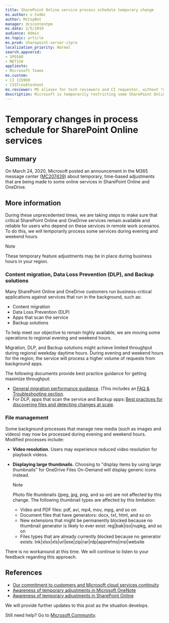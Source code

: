 ```yaml
---
title: SharePoint Online service process schedule temporary change 
ms.author: v-todmc
author: McCoyBot
manager: dcscontentpm
ms.date: 2/5/2019
audience: Admin
ms.topic: article
ms.prod: sharepoint-server-itpro
localization_priority: Normal
search.appverid:
- SPO160
- MET150
appliesto:
- Microsoft Teams
ms.custom: 
- CI 115969
- CSSTroubleshoot 
ms.reviewer: MS aliases for tech reviewers and CI requestor, without "@microsoft.com".  
description: Microsoft is temporarily restricting some SharePoint Online processes to operate only during off-peak hours. 
---
```


# Temporary changes in process schedule for SharePoint Online services

## Summary

On March 24, 2020, Microsoft posted an announcement in the M365 message center ([MC207439](https://admin.microsoft.com/Adminportal/Home?source=applauncher#/MessageCenter?id=MC207439)) about temporary, time-based adjustments that are being made to some online services in SharePoint Online and OneDrive.

## More information

During these unprecedented times, we are taking steps to make sure that critical SharePoint Online and OneDrive services remain available and reliable for users who depend on these services in remote work scenarios. To do this, we will temporarily process some services during evening and weekend hours. 

> [!NOTE]
> These temporary feature adjustments may be in place during business hours in your region.  

### Content migration, Data Loss Prevention (DLP), and Backup solutions 
Many SharePoint Online and OneDrive customers run business-critical applications against services that run in the background, such as:

- Content migration
- Data Loss Prevention (DLP)
- Apps that scan the service
- Backup solutions

To help meet our objective to remain highly available, we are moving some operations to regional evening and weekend hours.

Migration, DLP, and Backup solutions might achieve limited throughput during regional weekday daytime hours. During evening and weekend hours for the region, the service will process a higher volume of requests from background apps. 

The following documents provide best practice guidance for getting maximize throughput:

- [General migration performance guidance](https://docs.microsoft.com/sharepointmigration/sharepoint-online-and-onedrive-migration-speed). (This includes an [FAQ & Troubleshooting section](https://docs.microsoft.com/sharepointmigration/sharepoint-online-and-onedrive-migration-speed#faq-and-troubleshooting).
- For DLP, apps that scan the service and Backup apps: [Best practices for discovering files and detecting changes at scale](https://docs.microsoft.com/onedrive/developer/rest-api/concepts/scan-guidance).

### File management 

Some background processes that manage new media (such as images and videos) may now be processed during evening and weekend hours. 
Modified processes include: 
- **Video resolution.** Users may experience reduced video resolution for playback videos. 
- **Displaying large thumbnails.** Choosing to "display items by using large thumbnails" for OneDrive Files On-Demand will display generic icons instead.
  > [!NOTE]
  > Photo file thumbnails (jpeg, jpg, png, and so on) are not affected by this change. The following thumbnail types are affected by this limitation:
  
  - Video and PDF files: pdf, avi, mp4, mov, mpg, and so on
  - Document files that have generators: docx, txt, html, and so on
  - New extensions that might be permanently blocked because no thumbnail generator is likely to ever exist: reg|bak|iso|nupkg, and so on
  - Files types that are already currently blocked because no generator exists: lnk|xlsx|xls|url|exe|zip|rar|rdp|apprefms|msi|website

There is no workaround at this time. We will continue to listen to your feedback regarding this approach.

## References

- [Our commitment to customers and Microsoft cloud services continuity](https://www.microsoft.com/microsoft-365/blog/2020/03/21/commitment-customers-microsoft-cloud-services-continuity/) 
- [Awareness of temporary adjustments in Microsoft OneNote](https://techcommunity.microsoft.com/t5/onenote-service-updates/awareness-of-temporary-adjustments-in-microsoft-onenote/m-p/1248100)
- [Awareness of temporary adjustments in SharePoint Online](https://techcommunity.microsoft.com/t5/sharepoint-support-blog/awareness-of-temporary-adjustments-in-sharepoint-online/ba-p/1250603)

We will provide further updates to this post as the situation develops.


Still need help? Go to [Microsoft Community](https://answers.microsoft.com/).
